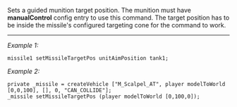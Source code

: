 Sets a guided munition target position.
The munition must have **manualControl** config entry to use this command.
The target position has to be inside the missile's configured targeting cone for the command to work.


---
*Example 1:*
```sqf
missile1 setMissileTargetPos unitAimPosition tank1;
```

*Example 2:*
```sqf
private _missile = createVehicle ["M_Scalpel_AT", player modelToWorld [0,0,100], [], 0, "CAN_COLLIDE"];
_missile setMissileTargetPos (player modelToWorld [0,100,0]);
```